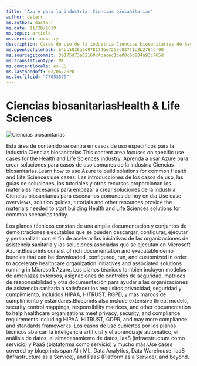 ```yaml
---
title: 'Azure para la industria: Ciencias biosanitarias'
author: dstarr
ms.author: dastarr
ms.date: 11/20/2019
ms.topic: article
ms.service: industry
description: Casos de uso de la industria Ciencias biosanitarias de Azure Industry Experiences
ms.openlocfilehash: b4bb5036a3d9781f46e7253c037f1c8b2784ef90
ms.sourcegitcommit: 3b175d73a82160c4cacec1ce00c6d804a93c765d
ms.translationtype: MT
ms.contentlocale: es-ES
ms.lasthandoff: 02/06/2020
ms.locfileid: "77053579"
---
```

# <a name="health--life-sciences"></a><span data-ttu-id="b0e40-103">Ciencias biosanitarias</span><span class="sxs-lookup"><span data-stu-id="b0e40-103">Health & Life Sciences</span></span>

![Ciencias biosanitarias](./assets/index-assets/healthcare.png)

<span data-ttu-id="b0e40-105">Esta área de contenido se centra en casos de uso específicos para la industria Ciencias biosanitarias.</span><span class="sxs-lookup"><span data-stu-id="b0e40-105">This content area focuses on specific use cases for the Health and Life Sciences industry.</span></span> <span data-ttu-id="b0e40-106">Aprenda a usar Azure para crear soluciones para casos de uso comunes de la industria Ciencias biosanitarias.</span><span class="sxs-lookup"><span data-stu-id="b0e40-106">Learn how to use Azure to build solutions for common Health and Life Sciences use cases.</span></span> <span data-ttu-id="b0e40-107">Las introducciones de los casos de uso, las guías de soluciones, los tutoriales y otros recursos proporcionan los materiales necesarios para empezar a crear soluciones de la industria Ciencias biosanitarias para escenarios comunes de hoy en día.</span><span class="sxs-lookup"><span data-stu-id="b0e40-107">Use case overviews, solution guides, tutorials and other resources provide the materials needed to start building Health and Life Sciences solutions for common scenarios today.</span></span>

<span data-ttu-id="b0e40-108">Los planos técnicos constan de una amplia documentación y conjuntos de demostraciones ejecutables que se pueden descargar, configurar, ejecutar y personalizar con el fin de acelerar las iniciativas de las organizaciones de asistencia sanitaria y las soluciones asociadas que se ejecutan en Microsoft Azure.</span><span class="sxs-lookup"><span data-stu-id="b0e40-108">Blueprints consist of rich documentation and executable demo bundles  that can be downloaded, configured, run, and customized in order to accelerate healthcare organization initiatives and associated solutions running in Microsoft Azure.</span></span> <span data-ttu-id="b0e40-109">Los planos técnicos también incluyen modelos de amenazas extensos, asignaciones de controles de seguridad, matrices de responsabilidad y otra documentación para ayudar a las organizaciones de asistencia sanitaria a satisfacer los requisitos privacidad, seguridad y cumplimiento, incluidos HIPAA, HITRUST, RGPD, y más marcos de cumplimiento y estándares.</span><span class="sxs-lookup"><span data-stu-id="b0e40-109">Blueprints also include extensive threat models, security control mappings, responsibility matrices, and other documentation to help healthcare organizations meet privacy, security, and compliance requirements including HIPAA, HITRUST, GDPR, and may more compliance and standards frameworks.</span></span> <span data-ttu-id="b0e40-110">Los casos de uso cubiertos por los planos técnicos abarcan la inteligencia artificial y el aprendizaje automático, el análisis de datos, el almacenamiento de datos, IaaS (infraestructura como servicio) y PaaS (plataforma como servicio) y mucho más.</span><span class="sxs-lookup"><span data-stu-id="b0e40-110">Use cases covered by blueprints span AI / ML, Data Analytics, Data Warehouse, IaaS (Infrastructure as a Service), and PaaS (Platform as a Service), and beyond.</span></span>